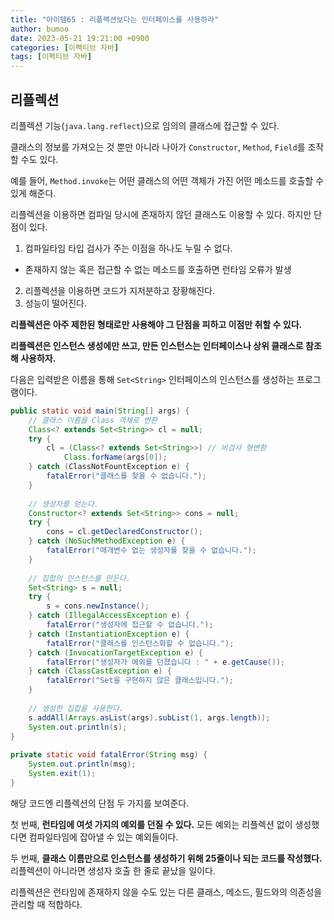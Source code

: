 ```yaml
---
title: "아이템65 : 리플렉션보다는 인터페이스를 사용하라"
author: bumoo
date: 2023-05-21 19:21:00 +0900
categories: [이펙티브 자바]
tags: [이펙티브 자바]
---
```


## 리플렉션

리플렉션 기능(`java.lang.reflect`)으로 임의의 클래스에 접근할 수 있다.

클래스의 정보를 가져오는 것 뿐만 아니라 나아가 `Constructor`, `Method`, `Field`를 조작할 수도 있다.

예를 들어, `Method.invoke`는 어떤 클래스의 어떤 객체가 가진 어떤 메소드를 호출할 수 있게 해준다.

리플렉션을 이용하면 컴파일 당시에 존재하지 않던 클래스도 이용할 수 있다. 하지만 단점이 있다.

1. 컴파일타임 타입 검사가 주는 이점을 하나도 누릴 수 없다.
  - 존재하지 않는 혹은 접근할 수 없는 메소드를 호출하면 런타임 오류가 발생
2. 리플렉션을 이용하면 코드가 지저분하고 장황해진다.
3. 성능이 떨어진다.

**리플렉션은 아주 제한된 형태로만 사용해야 그 단점을 피하고 이점만 취할 수 있다.**

**리플렉션은 인스턴스 생성에만 쓰고, 만든 인스턴스는 인터페이스나 상위 클래스로 참조해 사용하자.**

다음은 입력받은 이름을 통해 `Set<String>` 인터페이스의 인스턴스를 생성하는 프로그램이다.

```java
public static void main(String[] args) {
    // 클래스 이름을 Class 객체로 변환
    Class<? extends Set<String>> cl = null;
    try {
        cl = (Class<? extends Set<String>>) // 비검사 형변환
            Class.forName(args[0]);
    } catch (ClassNotFountException e) {
        fatalError("클래스를 찾을 수 없습니다.");
    }
    
    // 생성자를 얻는다.
    Constructor<? extends Set<String>> cons = null;
    try {
        cons = cl.getDeclaredConstructor();
    } catch (NoSuchMethodException e) {
        fatalError("매개변수 없는 생성자를 찾을 수 없습니다.");    
    }
    
    // 집합의 인스턴스를 만든다.
    Set<String> s = null;
    try {
        s = cons.newInstance();
    } catch (IllegalAccessException e) {
        fatalError("생성자에 접근할 수 없습니다.");
    } catch (InstantiationException e) {
        fatalError("클래스를 인스턴스화할 수 없습니다.");
    } catch (InvocationTargetException e) {
        fatalError("생성자가 예외를 던졌습니다 : " + e.getCause());
    } catch (ClassCastException e) {
        fatalError("Set을 구현하지 않은 클래스입니다.");
    }
    
    // 생성한 집합을 사용한다.
    s.addAll(Arrays.asList(args).subList(1, args.length));
    System.out.println(s);
}
  
private static void fatalError(String msg) {
    System.out.println(msg);
    System.exit(1);
}
```

해당 코드엔 리플렉션의 단점 두 가지를 보여준다.

첫 번째, **런타임에 여섯 가지의 예외를 던질 수 있다.** 모든 예외는 리플렉션 없이 생성했다면 컴파일타임에 잡아낼 수 있는 예외들이다.

두 번째, **클래스 이름만으로 인스턴스를 생성하기 위해 25줄이나 되는 코드를 작성했다.** 리플렉션이 아니라면 생성자 호출 한 줄로 끝났을 일이다.

리플렉션은 런타임에 존재하지 않을 수도 있는 다른 클래스, 메소드, 필드와의 의존성을 관리할 때 적합하다.




